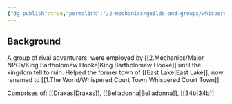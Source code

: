 ```yaml
---
{"dg-publish":true,"permalink":"/2-mechanics/guilds-and-groups/whispered-court/"}
---
```


## Background
A group of rival adventurers. 
were employed by [[2.Mechanics/Major NPCs/King Bartholomew Hooke\|King Bartholomew Hooke]] until the kingdom fell to ruin.
Helped the former town of [[East Lake\|East Lake]], now renamed to [[1.The World/Whispered Court Town\|Whispered Court Town]]

Comprises of: [[Draxas\|Draxas]], [[Belladonna\|Belladonna]], [[34b\|34b]]
